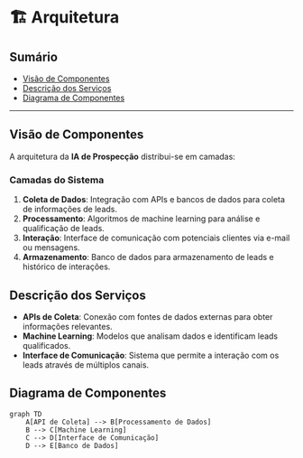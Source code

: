 # 🏗️ Arquitetura

## Sumário
- [Visão de Componentes](#visão-de-componentes)
- [Descrição dos Serviços](#descrição-dos-serviços)
- [Diagrama de Componentes](#diagrama-de-componentes)

---

## Visão de Componentes

A arquitetura da **IA de Prospecção** distribui-se em camadas:

### Camadas do Sistema
1. **Coleta de Dados**: Integração com APIs e bancos de dados para coleta de informações de leads.
2. **Processamento**: Algoritmos de machine learning para análise e qualificação de leads.
3. **Interação**: Interface de comunicação com potenciais clientes via e-mail ou mensagens.
4. **Armazenamento**: Banco de dados para armazenamento de leads e histórico de interações.

## Descrição dos Serviços

- **APIs de Coleta**: Conexão com fontes de dados externas para obter informações relevantes.
- **Machine Learning**: Modelos que analisam dados e identificam leads qualificados.
- **Interface de Comunicação**: Sistema que permite a interação com os leads através de múltiplos canais.

## Diagrama de Componentes
```mermaid
graph TD
    A[API de Coleta] --> B[Processamento de Dados]
    B --> C[Machine Learning]
    C --> D[Interface de Comunicação]
    D --> E[Banco de Dados]
```

